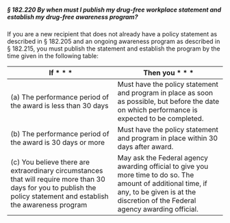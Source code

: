 ##### § 182.220 By when must I publish my drug-free workplace statement and establish my drug-free awareness program? #####

If you are a new recipient that does not already have a policy statement as described in § 182.205 and an ongoing awareness program as described in § 182.215, you must publish the statement and establish the program by the time given in the following table:

|                                                                             If \* \* \*                                                                             |                                                                                      Then you \* \* \*                                                                                      |
|---------------------------------------------------------------------------------------------------------------------------------------------------------------------|---------------------------------------------------------------------------------------------------------------------------------------------------------------------------------------------|
|                                                    (a) The performance period of the award is less than 30 days                                                     |                       Must have the policy statement and program in place as soon as possible, but before the date on which performance is expected to be completed.                        |
|                                                     (b) The performance period of the award is 30 days or more                                                      |                                                       Must have the policy statement and program in place within 30 days after award.                                                       |
|(c) You believe there are extraordinary circumstances that will require more than 30 days for you to publish the policy statement and establish the awareness program|May ask the Federal agency awarding official to give you more time to do so. The amount of additional time, if any, to be given is at the discretion of the Federal agency awarding official.|